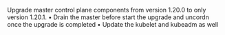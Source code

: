 Upgrade master control plane components from version 1.20.0 to only version 1.20.1.
•  Drain the master before start the upgrade and uncordn once the upgrade is completed 
•  Update the kubelet and kubeadm as well
